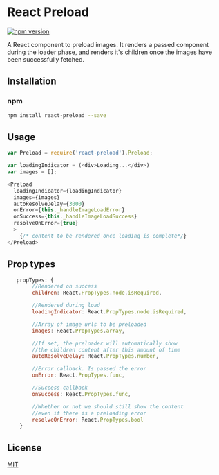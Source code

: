 # React Preload
[![npm version](https://badge.fury.io/js/react-preload.svg)](http://badge.fury.io/js/react-preload)

A React component to preload images. It renders a passed component during the loader phase, and renders it's children once the images have been successfully fetched.


## Installation

### npm

```bash
npm install react-preload --save
```

## Usage

```javascript
var Preload = require('react-preload').Preload;
```

```javascript
var loadingIndicator = (<div>Loading...</div>)
var images = [];

<Preload
  loadingIndicator={loadingIndicator}
  images={images}
  autoResolveDelay={3000}
  onError={this._handleImageLoadError}
  onSuccess={this._handleImageLoadSuccess}
  resolveOnError={true}
  >
	{/* content to be rendered once loading is complete*/}
</Preload>
```

## Prop types

```javascript
   propTypes: {
		//Rendered on success
		children: React.PropTypes.node.isRequired,

		//Rendered during load
		loadingIndicator: React.PropTypes.node.isRequired,

		//Array of image urls to be preloaded
		images: React.PropTypes.array,

		//If set, the preloader will automatically show
		//the children content after this amount of time
		autoResolveDelay: React.PropTypes.number,

		//Error callback. Is passed the error
		onError: React.PropTypes.func,

		//Success callback
		onSuccess: React.PropTypes.func,

		//Whether or not we should still show the content
		//even if there is a preloading error
		resolveOnError: React.PropTypes.bool
    }
```
## License

[MIT][mit-license]

[mit-license]: ./LICENSE
